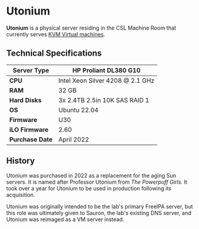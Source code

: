 # Utonium

**Utonium** is a physical server residing in the CSL Machine Room that currently serves [KVM Virtual machines](../../technologies/virtualization-stack/).

## Technical Specifications

| **Server Type**   | HP Proliant DL380 G10            |
| ----------------- | -------------------------------- |
| **CPU**           | Intel Xeon Silver 4208 @ 2.1 GHz |
| **RAM**           | 32 GB                            |
| **Hard Disks**    | 3x 2.4TB 2.5in 10K SAS RAID 1    |
| **OS**            | Ubuntu 22.04                     |
| **Firmware**      | U30                              |
| **iLO Firmware**  | 2.60                             |
| **Purchase Date** | April 2022                       |

## History

Utonium was purchased in 2022 as a replacement for the aging Sun servers. It is named after Professor Utonium from _The Powerpuff Girls._ It took over a year for Utonium to be used in production following its acquisition.

Utonium was originally intended to be the lab's primary FreeIPA server, but this role was ultimately given to Sauron, the lab's existing DNS server, and Utonium was reimaged as a VM server instead.
